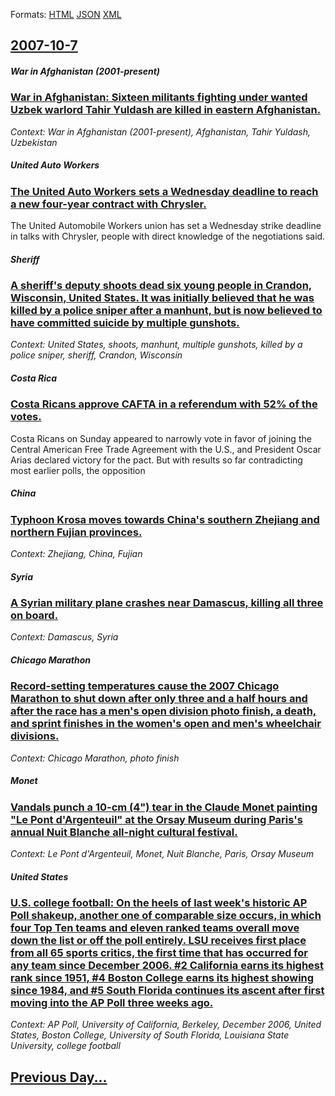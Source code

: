 
Formats: [HTML](2007/10/7/index.html)  [JSON](2007/10/7/index.json)  [XML](2007/10/7/index.xml)  

## [2007-10-7](/news/2007/10/7/index.md)

##### War in Afghanistan (2001-present)
### [ War in Afghanistan: Sixteen militants fighting under wanted Uzbek warlord Tahir Yuldash are killed in eastern Afghanistan. ](/news/2007/10/7/war-in-afghanistan-sixteen-militants-fighting-under-wanted-uzbek-warlord-tahir-yuldash-are-killed-in-eastern-afghanistan.md)
_Context: War in Afghanistan (2001-present), Afghanistan, Tahir Yuldash, Uzbekistan_

##### United Auto Workers
### [ The United Auto Workers sets a Wednesday deadline to reach a new four-year contract with Chrysler. ](/news/2007/10/7/the-united-auto-workers-sets-a-wednesday-deadline-to-reach-a-new-four-year-contract-with-chrysler.md)
The United Automobile Workers union has set a Wednesday strike deadline in talks with Chrysler, people with direct knowledge of the negotiations said.

##### Sheriff
### [ A sheriff's deputy shoots dead six young people in Crandon, Wisconsin, United States. It was initially believed that he was killed by a police sniper after a manhunt, but is now believed to have committed suicide by multiple gunshots. ](/news/2007/10/7/a-sheriff-s-deputy-shoots-dead-six-young-people-in-crandon-wisconsin-united-states-it-was-initially-believed-that-he-was-killed-by-a-pol.md)
_Context: United States, shoots, manhunt, multiple gunshots, killed by a police sniper, sheriff, Crandon, Wisconsin_

##### Costa Rica
### [ Costa Ricans approve CAFTA in a referendum with 52% of the votes. ](/news/2007/10/7/costa-ricans-approve-cafta-in-a-referendum-with-52-of-the-votes.md)
Costa Ricans on Sunday appeared to narrowly vote in favor of joining the Central American Free Trade Agreement with the U.S., and President Oscar Arias declared victory for the pact. But with results so far contradicting most earlier polls, the opposition

##### China
### [ Typhoon Krosa moves towards China's southern Zhejiang and northern Fujian provinces. ](/news/2007/10/7/typhoon-krosa-moves-towards-china-s-southern-zhejiang-and-northern-fujian-provinces.md)
_Context: Zhejiang, China, Fujian_

##### Syria
### [ A Syrian military plane crashes near Damascus, killing all three on board. ](/news/2007/10/7/a-syrian-military-plane-crashes-near-damascus-killing-all-three-on-board.md)
_Context: Damascus, Syria_

##### Chicago Marathon
### [ Record-setting temperatures cause the 2007 Chicago Marathon to shut down after only three and a half hours and after the race has a men's open division photo finish, a death, and sprint finishes in the women's open and men's wheelchair divisions. ](/news/2007/10/7/record-setting-temperatures-cause-the-2007-chicago-marathon-to-shut-down-after-only-three-and-a-half-hours-and-after-the-race-has-a-men-s-o.md)
_Context: Chicago Marathon, photo finish_

##### Monet
### [ Vandals punch a 10-cm (4") tear in the Claude Monet painting "Le Pont d'Argenteuil" at the Orsay Museum during Paris's annual Nuit Blanche all-night cultural festival. ](/news/2007/10/7/vandals-punch-a-10-cm-4-tear-in-the-claude-monet-painting-le-pont-d-argenteuil-at-the-orsay-museum-during-paris-s-annual-nuit-blanche.md)
_Context: Le Pont d'Argenteuil, Monet, Nuit Blanche, Paris, Orsay Museum_

##### United States
### [ U.S. college football: On the heels of last week's historic AP Poll shakeup, another one of comparable size occurs, in which four Top Ten teams and eleven ranked teams overall move down the list or off the poll entirely. LSU receives first place from all 65 sports critics, the first time that has occurred for any team since December 2006. #2 California earns its highest rank since 1951, #4 Boston College earns its highest showing since 1984, and #5 South Florida continues its ascent after first moving into the AP Poll three weeks ago. ](/news/2007/10/7/u-s-college-football-on-the-heels-of-last-week-s-historic-ap-poll-shakeup-another-one-of-comparable-size-occurs-in-which-four-top-ten-t.md)
_Context: AP Poll, University of California, Berkeley, December 2006, United States, Boston College, University of South Florida, Louisiana State University, college football_

## [Previous Day...](/news/2007/10/6/index.md)

